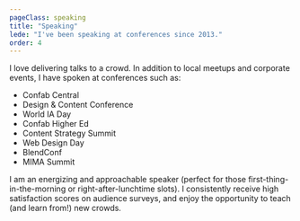 ```yaml
---
pageClass: speaking
title: "Speaking"
lede: "I've been speaking at conferences since 2013."
order: 4
---
```


I love delivering talks to a crowd. In addition to local meetups and corporate events, I have spoken at conferences such as:

* Confab Central
* Design & Content Conference
* World IA Day
* Confab Higher Ed
* Content Strategy Summit
* Web Design Day
* BlendConf
* MIMA Summit

I am an energizing and approachable speaker (perfect for those first-thing-in-the-morning or right-after-lunchtime slots). I consistently receive high satisfaction scores on audience surveys, and enjoy the opportunity to teach (and learn from!) new crowds. 